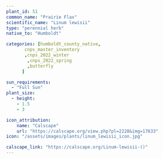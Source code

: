 ```yaml
---
plant_id: 51
common_name: "Prairie Flax"
scientific_name: "Linum lewisii"
type: "perennial herb"
native_to: "Humboldt"

categories: [humboldt_county_native,
       cnps_master_inventory
       ,cnps_2022_winter
        ,cnps_2022_spring
        ,butterfly
      ]

sun_requirements:
  - "Full Sun"
plant_size:
  - height: 
    - 1.5
    - 3

icon_attribution: 
    name: "Calscape"
    url: "https://calscape.org/view.php?pl=2228&img=17633"
icon: "/assets/images/plants/linum_lewisii_icon.jpg" 

calscape_link: "https://calscape.org/Linum-lewisii-()"
---
```


